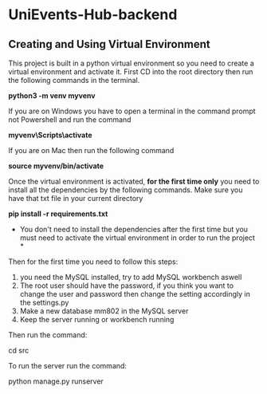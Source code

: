 # UniEvents-Hub-backend
## Creating and Using Virtual Environment
This project is built in a python virtual environment so you need to create a virtual environment and activate it.
First CD into the root directory then run the following commands in the terminal.

**python3 -m venv myvenv**

If you are on Windows you have to open a terminal in the command prompt not Powershell and run the command

**myvenv\Scripts\activate**

If you are on Mac then run the following command

**source myvenv/bin/activate**

Once the virtual environment is activated, **for the first time only** you need to install all the dependencies by the following commands. Make sure you have that txt file in your current directory

**pip install -r requirements.txt**

* You don't need to install the dependencies after the first time but you must need to activate the virtual environment in order to run the project *



Then for the first time you need to follow this steps:

1. you need the MySQL installed, try to add MySQL workbench aswell
2. The root user should have the password, if you think you want to change the user and password then change the setting accordingly in the settings.py
3. Make a new database mm802 in the MySQL server
4. Keep the server running or workbench running

Then run the command:

cd src

To run the server run the command:

python manage.py runserver

